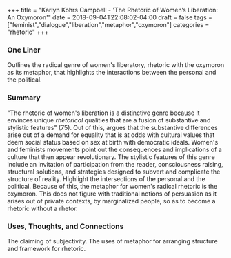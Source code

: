 +++
title = "Karlyn Kohrs Campbell - 'The Rhetoric of Women’s Liberation: An Oxymoron'"
date = 2018-09-04T22:08:02-04:00
draft = false
tags = ["feminist","dialogue","liberation","metaphor","oxymoron"]
categories = "rhetoric"
+++
### One Liner
Outlines the radical genre of women's liberatory, rhetoric with the oxymoron as its metaphor, that highlights the interactions between the personal and the political.

### Summary
"The rhetoric of women's liberation is a distinctive genre because it envinces unique *rhetorical* qualities that are a fusion of substantive and stylistic features" (75). Out of this, argues that the substantive differences arise out of a demand for equality that is at odds with cultural values that deem social status based on sex at birth with democratic ideals. Women's and feminists movements point out the consequences and implications of a culture that then appear revolutionary. The stylistic features of this genre include an invitation of participation from the reader, consciousness raising, structural solutions, and strategies designed to subvert and complicate the structure of reality. Highlight the intersections of the personal and the political. Because of this, the metaphor for women's radical rhetoric is the oxymoron. This does not figure with traditional notions of persuasion as it arises out of private contexts, by marginalized people, so as to become a rhetoric without a rhetor.

### Uses, Thoughts, and Connections
The claiming of subjectivity. The uses of metaphor for arranging structure and framework for rhetoric. 
